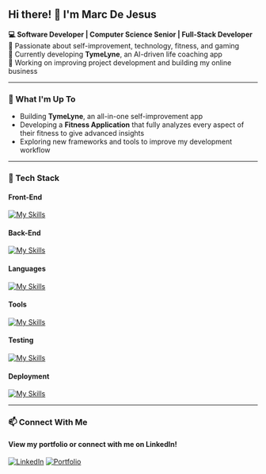 ## Hi there! 👋 I'm Marc De Jesus

**💻 Software Developer | Computer Science Senior | Full-Stack Developer**  
🚀 Passionate about self-improvement, technology, fitness, and gaming  
📱 Currently developing **TymeLyne**, an AI-driven life coaching app  
🎯 Working on improving project development and building my online business  

---

### 🚀 What I'm Up To  
- Building **TymeLyne**, an all-in-one self-improvement app  
- Developing a **Fitness Application** that fully analyzes every aspect of their fitness to give advanced insights 
- Exploring new frameworks and tools to improve my development workflow  

---

### 🔧 Tech Stack  

#### Front-End
[![My Skills](https://skillicons.dev/icons?i=react,vite,next,tailwindcss,redux)](https://skillicons.dev)

#### Back-End 
[![My Skills](https://skillicons.dev/icons?i=django,supabase,firebase,sqlite,mongodb,nodejs,spring)](https://skillicons.dev)

#### Languages
[![My Skills](https://skillicons.dev/icons?i=python,javascript,typescript,java,cs,html,css)](https://skillicons.dev)

#### Tools
[![My Skills](https://skillicons.dev/icons?i=vscode,git,docker,figma,ai,photoshop)](https://skillicons.dev)

#### Testing
[![My Skills](https://skillicons.dev/icons?i=postman,jest,cypress)](https://skillicons.dev)

#### Deployment
[![My Skills](https://skillicons.dev/icons?i=vercel,netlify,aws)](https://skillicons.dev)

---

### 📫 Connect With Me  

#### View my portfolio or connect with me on LinkedIn!
[![LinkedIn](https://img.shields.io/badge/-LinkedIn-0077B5?logo=linkedin&logoColor=white&style=flat)](https://www.linkedin.com/in/marc-de-jes%C3%BAs-075185252/)  [![Portfolio](https://img.shields.io/badge/-Portfolio-black?style=flat&logo=vercel)](https://marcdejesus.vercel.app/)  
